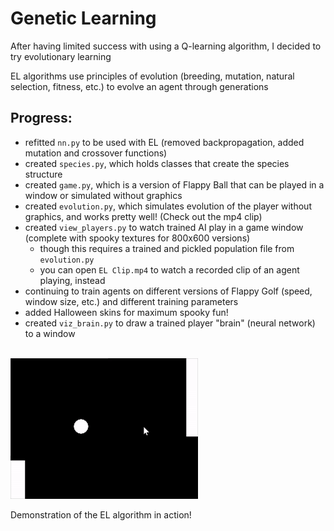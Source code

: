 # Genetic Learning

After having limited success with using a Q-learning algorithm, I decided to try evolutionary learning

EL algorithms use principles of evolution (breeding, mutation, natural selection, fitness, etc.) to evolve an agent through generations

## Progress:
- refitted `nn.py` to be used with EL (removed backpropagation, added mutation and crossover functions)
- created `species.py`, which holds classes that create the species structure
- created `game.py`, which is a version of Flappy Ball that can be played in a window or simulated without graphics
- created `evolution.py`, which simulates evolution of the player without graphics, and works pretty well! (Check out the mp4 clip)
- created `view_players.py` to watch trained AI play in a game window (complete with spooky textures for 800x600 versions)
    - though this requires a trained and pickled population file from `evolution.py`
    - you can open `EL Clip.mp4` to watch a recorded clip of an agent playing, instead
- continuing to train agents on different versions of Flappy Golf (speed, window size, etc.) and different training parameters
- added Halloween skins for maximum spooky fun!
- created `viz_brain.py` to draw a trained player "brain" (neural network) to a window

<br/>

<img src="https://github.com/owalker10/independent-study/blob/master/Genetic%20Learning/EL%20Gif.gif" width="300" height="225" />

Demonstration of the EL algorithm in action!
